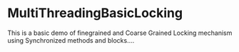 MultiThreadingBasicLocking
==========================
This is a basic  demo of finegrained and Coarse Grained Locking mechanism using Synchronized methods and blocks....
